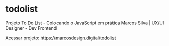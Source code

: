 # todolist
Projeto To Do List -  Colocando o JavaScript em prática
Marcos Silva | UX/UI Designer - Dev Frontend

Acessar projeto:
https://marcosdesign.digital/todolist
